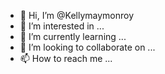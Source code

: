 - 👋 Hi, I’m @Kellymaymonroy
- 👀 I’m interested in ...
- 🌱 I’m currently learning ...
- 💞️ I’m looking to collaborate on ...
- 📫 How to reach me ...

<!---
Kellymaymonroy/Kellymaymonroy is a ✨ special ✨ repository because its `README.md` (this file) appears on your GitHub profile.
You can click the Preview link to take a look at your changes.
--->
